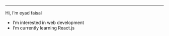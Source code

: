 ----------
 Hi, I’m eyad faisal
-  I’m interested in web development
-  I’m currently learning React.js


<!---
eyadevv/eyadevv is a ✨ special ✨ repository because its `README.md` (this file) appears on your GitHub profile.
You can click the Preview link to take a look at your changes.
--->
